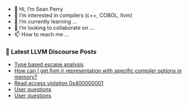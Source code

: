 - 👋 Hi, I’m Sean Perry
- 👀 I’m interested in compilers (c++, COBOL, llvm)
- 🌱 I’m currently learning ...
- 💞️ I’m looking to collaborate on ...
- 📫 How to reach me ...

<!---
s66perry/s66perry is a ✨ special ✨ repository because its `README.md` (this file) appears on your GitHub profile.
You can click the Preview link to take a look at your changes.
--->
### 📕 Latest LLVM Discourse Posts

<!-- DISCOURSE-LLVM:START -->
- [Type based escape analysis](https://discourse.llvm.org/t/type-based-escape-analysis/70803#post_16)
- [How can I get llvm ir representation with specific compiler options in memory?](https://discourse.llvm.org/t/how-can-i-get-llvm-ir-representation-with-specific-compiler-options-in-memory/70819#post_1)
- [Read access violation 0x400000001](https://discourse.llvm.org/t/read-access-violation-0x400000001/70795#post_3)
- [User questions](https://discourse.llvm.org/t/user-questions/70688#post_11)
- [User questions](https://discourse.llvm.org/t/user-questions/70688#post_10)
<!-- DISCOURSE-LLVM:END -->

